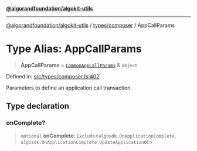 [**@algorandfoundation/algokit-utils**](../../../README.md)

***

[@algorandfoundation/algokit-utils](../../../README.md) / [types/composer](../README.md) / AppCallParams

# Type Alias: AppCallParams

> **AppCallParams** = [`CommonAppCallParams`](CommonAppCallParams.md) & `object`

Defined in: [src/types/composer.ts:402](https://github.com/algorandfoundation/algokit-utils-ts/blob/main/src/types/composer.ts#L402)

Parameters to define an application call transaction.

## Type declaration

### onComplete?

> `optional` **onComplete**: `Exclude`\<`algosdk.OnApplicationComplete`, `algosdk.OnApplicationComplete.UpdateApplicationOC`\>
